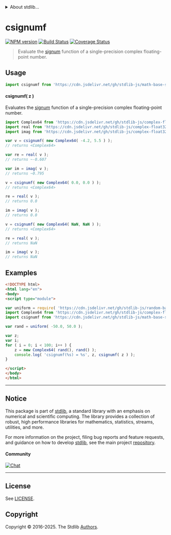 <!--

@license Apache-2.0

Copyright (c) 2025 The Stdlib Authors.

Licensed under the Apache License, Version 2.0 (the "License");
you may not use this file except in compliance with the License.
You may obtain a copy of the License at

   http://www.apache.org/licenses/LICENSE-2.0

Unless required by applicable law or agreed to in writing, software
distributed under the License is distributed on an "AS IS" BASIS,
WITHOUT WARRANTIES OR CONDITIONS OF ANY KIND, either express or implied.
See the License for the specific language governing permissions and
limitations under the License.

-->


<details>
  <summary>
    About stdlib...
  </summary>
  <p>We believe in a future in which the web is a preferred environment for numerical computation. To help realize this future, we've built stdlib. stdlib is a standard library, with an emphasis on numerical and scientific computation, written in JavaScript (and C) for execution in browsers and in Node.js.</p>
  <p>The library is fully decomposable, being architected in such a way that you can swap out and mix and match APIs and functionality to cater to your exact preferences and use cases.</p>
  <p>When you use stdlib, you can be absolutely certain that you are using the most thorough, rigorous, well-written, studied, documented, tested, measured, and high-quality code out there.</p>
  <p>To join us in bringing numerical computing to the web, get started by checking us out on <a href="https://github.com/stdlib-js/stdlib">GitHub</a>, and please consider <a href="https://opencollective.com/stdlib">financially supporting stdlib</a>. We greatly appreciate your continued support!</p>
</details>

# csignumf

[![NPM version][npm-image]][npm-url] [![Build Status][test-image]][test-url] [![Coverage Status][coverage-image]][coverage-url] <!-- [![dependencies][dependencies-image]][dependencies-url] -->

> Evaluate the [signum][signum] function of a single-precision complex floating-point number.

<!-- Section to include introductory text. Make sure to keep an empty line after the intro `section` element and another before the `/section` close. -->

<section class="intro">

</section>

<!-- /.intro -->

<!-- Package usage documentation. -->



<section class="usage">

## Usage

```javascript
import csignumf from 'https://cdn.jsdelivr.net/gh/stdlib-js/math-base-special-csignumf@esm/index.mjs';
```

#### csignumf( z )

Evaluates the [signum][signum] function of a single-precision complex floating-point number.

```javascript
import Complex64 from 'https://cdn.jsdelivr.net/gh/stdlib-js/complex-float32-ctor@esm/index.mjs';
import real from 'https://cdn.jsdelivr.net/gh/stdlib-js/complex-float32-real@esm/index.mjs';
import imag from 'https://cdn.jsdelivr.net/gh/stdlib-js/complex-float32-imag@esm/index.mjs';

var v = csignumf( new Complex64( -4.2, 5.5 ) );
// returns <Complex64>

var re = real( v );
// returns ~-0.607

var im = imag( v );
// returns ~0.795

v = csignumf( new Complex64( 0.0, 0.0 ) );
// returns <Complex64>

re = real( v );
// returns 0.0

im = imag( v );
// returns 0.0

v = csignumf( new Complex64( NaN, NaN ) );
// returns <Complex64>

re = real( v );
// returns NaN

im = imag( v );
// returns NaN
```

</section>

<!-- /.usage -->

<!-- Package usage notes. Make sure to keep an empty line after the `section` element and another before the `/section` close. -->

<section class="notes">

</section>

<!-- /.notes -->

<!-- Package usage examples. -->

<section class="examples">

## Examples

<!-- eslint no-undef: "error" -->

```html
<!DOCTYPE html>
<html lang="en">
<body>
<script type="module">

var uniform = require( 'https://cdn.jsdelivr.net/gh/stdlib-js/random-base-uniform' ).factory;
import Complex64 from 'https://cdn.jsdelivr.net/gh/stdlib-js/complex-float32-ctor@esm/index.mjs';
import csignumf from 'https://cdn.jsdelivr.net/gh/stdlib-js/math-base-special-csignumf@esm/index.mjs';

var rand = uniform( -50.0, 50.0 );

var z;
var i;
for ( i = 0; i < 100; i++ ) {
    z = new Complex64( rand(), rand() );
    console.log( 'csignumf(%s) = %s', z, csignumf( z ) );
}

</script>
</body>
</html>
```

</section>

<!-- /.examples -->

<!-- C interface documentation. -->



<!-- Section to include cited references. If references are included, add a horizontal rule *before* the section. Make sure to keep an empty line after the `section` element and another before the `/section` close. -->

<section class="references">

</section>

<!-- /.references -->

<!-- Section for related `stdlib` packages. Do not manually edit this section, as it is automatically populated. -->

<section class="related">

</section>

<!-- /.related -->

<!-- Section for all links. Make sure to keep an empty line after the `section` element and another before the `/section` close. -->


<section class="main-repo" >

* * *

## Notice

This package is part of [stdlib][stdlib], a standard library with an emphasis on numerical and scientific computing. The library provides a collection of robust, high performance libraries for mathematics, statistics, streams, utilities, and more.

For more information on the project, filing bug reports and feature requests, and guidance on how to develop [stdlib][stdlib], see the main project [repository][stdlib].

#### Community

[![Chat][chat-image]][chat-url]

---

## License

See [LICENSE][stdlib-license].


## Copyright

Copyright &copy; 2016-2025. The Stdlib [Authors][stdlib-authors].

</section>

<!-- /.stdlib -->

<!-- Section for all links. Make sure to keep an empty line after the `section` element and another before the `/section` close. -->

<section class="links">

[npm-image]: http://img.shields.io/npm/v/@stdlib/math-base-special-csignumf.svg
[npm-url]: https://npmjs.org/package/@stdlib/math-base-special-csignumf

[test-image]: https://github.com/stdlib-js/math-base-special-csignumf/actions/workflows/test.yml/badge.svg?branch=main
[test-url]: https://github.com/stdlib-js/math-base-special-csignumf/actions/workflows/test.yml?query=branch:main

[coverage-image]: https://img.shields.io/codecov/c/github/stdlib-js/math-base-special-csignumf/main.svg
[coverage-url]: https://codecov.io/github/stdlib-js/math-base-special-csignumf?branch=main

<!--

[dependencies-image]: https://img.shields.io/david/stdlib-js/math-base-special-csignumf.svg
[dependencies-url]: https://david-dm.org/stdlib-js/math-base-special-csignumf/main

-->

[chat-image]: https://img.shields.io/gitter/room/stdlib-js/stdlib.svg
[chat-url]: https://app.gitter.im/#/room/#stdlib-js_stdlib:gitter.im

[stdlib]: https://github.com/stdlib-js/stdlib

[stdlib-authors]: https://github.com/stdlib-js/stdlib/graphs/contributors

[umd]: https://github.com/umdjs/umd
[es-module]: https://developer.mozilla.org/en-US/docs/Web/JavaScript/Guide/Modules

[deno-url]: https://github.com/stdlib-js/math-base-special-csignumf/tree/deno
[deno-readme]: https://github.com/stdlib-js/math-base-special-csignumf/blob/deno/README.md
[umd-url]: https://github.com/stdlib-js/math-base-special-csignumf/tree/umd
[umd-readme]: https://github.com/stdlib-js/math-base-special-csignumf/blob/umd/README.md
[esm-url]: https://github.com/stdlib-js/math-base-special-csignumf/tree/esm
[esm-readme]: https://github.com/stdlib-js/math-base-special-csignumf/blob/esm/README.md
[branches-url]: https://github.com/stdlib-js/math-base-special-csignumf/blob/main/branches.md

[stdlib-license]: https://raw.githubusercontent.com/stdlib-js/math-base-special-csignumf/main/LICENSE

[signum]: https://en.wikipedia.org/wiki/Sign_function

<!-- <related-links> -->

<!-- </related-links> -->

</section>

<!-- /.links -->
